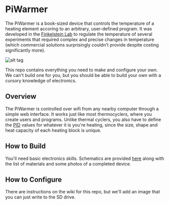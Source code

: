 # PiWarmer

The PiWarmer is a book-sized device that controls the temperature of a heating element accoring to an arbitrary, user-defined program. It was developed in the [Finkelstein Lab](http://finkelsteinlab.org/) to regulate the temperature of several experiments that required complex and precise changes in temperature (which commercial solutions surprisingly couldn't provide despite costing significantly more).

![alt tag](https://github.com/jimrybarski/piwarmer/blob/master/schematics/images/exterior_pi.jpg)

This repo contains everything you need to make and configure your own. We can't build one for you, but you should be able to build your own with a cursory knowledge of electronics.

## Overview

The PiWarmer is controlled over wifi from any nearby computer through a simple web interface. It works just like most thermocyclers, where you create users and programs. Unlike thermal cyclers, you also have to define the [PID](https://en.wikipedia.org/wiki/PID_controller) values for whatever it is you're heating, since the size, shape and heat capacity of each heating block is unique.

## How to Build

You'll need basic electronics skills. Schematics are provided [here](https://github.com/jimrybarski/piwarmer/schematics) along with the list of materials and some photos of a completed device.

## How to Configure

There are instructions on the wiki for this repo, but we'll add an image that you can just write to the SD drive.